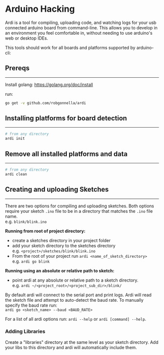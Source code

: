 # Arduino Hacking

Ardi is a tool for compiling, uploading code, and watching
logs for your usb connected arduino board from command-line.
This allows you to develop in an environment you feel comfortable
in, without needing to use arduino's web or desktop IDEs.

This tools should work for all boards and platforms supported by arduino-cli:

## Prereqs
___

Install golang: https://golang.org/doc/install

run:

```bash
go get -v github.com/robgonnella/ardi
```

## Installing platforms for board detection
___

```bash
# from any directory
ardi init
```

## Remove all installed platforms and data
___

```bash
# from any directory
ardi clean
```

## Creating and uploading Sketches
___

There are two options for compiling and uploading sketches.
Both options require your sketch `.ino` file to be in a
directory that matches the `.ino` file name.</br>
e.g. `blink/blink.ino`

**Running from root of project directory:**

- create a sketches directory in your project folder
- add your sketch directory to the sketches directory</br>
  e.g. `<project>/sketches/blink/blink.ino`
- From the root of your project run
  `ardi <name_of_sketch_directory>`</br>
  e.g. `ardi go blink`

**Running using an absolute or relative path to sketch:**

- point ardi at any absolute or relative path to a
  sketch directory.</br>
  e.g. `ardi ~/<project_root>/<project_sub_dir>/blink/`

By default ardi will connect to the serial port and print
logs. Ardi will read the sketch file and attempt to
auto-detect the baud rate. To manually specify the baud
rate run:</br>
`ardi go <sketch_name> --baud <BAUD_RATE>`

For a list of all ardi options run: `ardi --help` or `ardi [command] --help`.

### Adding Libraries

Create a "libraries" directory at the same level as your sketch directory.
Add your libs to this directory and ardi will automatically include them.
